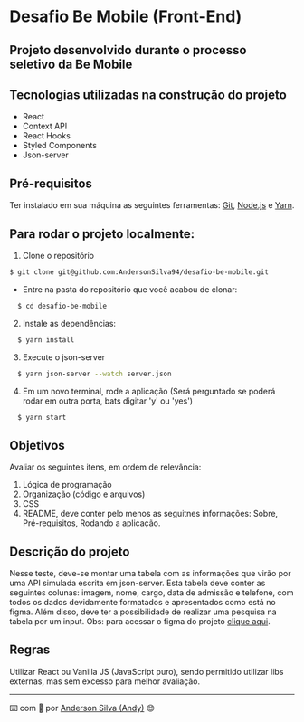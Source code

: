 # Desafio Be Mobile (Front-End)

## Projeto desenvolvido durante o processo seletivo da Be Mobile

## Tecnologias utilizadas na construção do projeto
- React
- Context API
- React Hooks
- Styled Components
- Json-server

## Pré-requisitos
Ter instalado em sua máquina as seguintes ferramentas:
[Git](https://git-scm.com), [Node.js](https://nodejs.org/en/) e [Yarn](https://yarnpkg.com/).

## Para rodar o projeto localmente:
1. Clone o repositório
  ```bash
  $ git clone git@github.com:AndersonSilva94/desafio-be-mobile.git
  ```
  * Entre na pasta do repositório que você acabou de clonar:
  ```bash
    $ cd desafio-be-mobile
  ```

2. Instale as dependências:
  ```bash
    $ yarn install
  ```

3. Execute o json-server
  ```bash
    $ yarn json-server --watch server.json
  ```

4. Em um novo terminal, rode a aplicação (Será perguntado se poderá rodar em outra porta, bats digitar 'y' ou 'yes')
  ```bash
    $ yarn start
  ```

## Objetivos
Avaliar os seguintes itens, em ordem de relevância:

1. Lógica de programação
2. Organização (código e arquivos)
3. CSS
4. README, deve conter pelo menos as seguitnes informações: Sobre, Pré-requisitos, Rodando a aplicação.

## Descrição do projeto
Nesse teste, deve-se montar uma tabela com as informações que virão por uma API simulada escrita em json-server. 
Esta tabela deve conter as seguintes colunas: imagem, nome, cargo, data de admissão e telefone, 
com todos os dados devidamente formatados e apresentados como está no figma. Além disso, 
deve ter a possibilidade de realizar uma pesquisa na tabela por um input. Obs: para acessar o figma do projeto
[clique aqui](https://www.figma.com/file/y9qJNNAckFRL7LNoyNjpv8/Teste---Be-mobile).

## Regras
Utilizar React ou Vanilla JS (JavaScript puro), sendo permitido utilizar libs externas, mas sem excesso para melhor avaliação.

---
:keyboard: com :purple_heart: por [Anderson Silva (Andy)](https://www.linkedin.com/in/andssilva/) 😊
